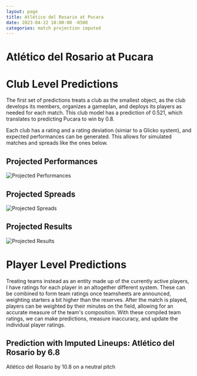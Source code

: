 ```yaml
---  
layout: page  
title: Atlético del Rosario at Pucara  
date: 2023-04-22 18:00:00 -0500  
categories: match projection imputed  
---
```

# Atlético del Rosario at Pucara

# Club Level Predictions


The first set of predictions treats a club as the smallest object, as the club develops its members, organizes a gameplan, and deploys its players as needed for each match. This club model has a prediction of 0.521, which translates to predicting Pucara to win by 0.8.

Each club has a rating and a rating deviation (simiar to a Glicko system), and expected performances can be generated. This allows for simulated matches and spreads like the ones below.
## Projected Performances


![Projected Performances](plots/performances_2023-04-22-Pucara-AtléticodelRosario.png)
## Projected Spreads


![Projected Spreads](plots/spreads_2023-04-22-Pucara-AtléticodelRosario.png)
## Projected Results


![Projected Results](plots/resultbar_2023-04-22-Pucara-AtléticodelRosario.png)
# Player Level Predictions


Treating teams instead as an entity made up of the currently active players, I have ratings for each player in an altogether different system. These can be combined to form team ratings once teamsheets are announced, weighting starters a bit higher than the reserves. After the match is played, players can be weighted by their minutes on the field, allowing for an accurate measure of the team's composition. With these compiled team ratings, we can make predictions, measure inaccuracy, and update the individual player ratings.
## Prediction with Imputed Lineups: Atlético del Rosario by 6.8


Atlético del Rosario by 10.8 on a neutral pitch

